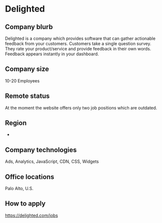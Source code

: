 # Delighted

## Company blurb

Delighted is a company which provides software that can gather actionable feedback from your customers. Customers take a single question survey. They rate your product/service and provide feedback in their own words. Feedback appears instantly in your dashboard.

## Company size

10-20 Employees

## Remote status

At the moment the website offers only two job positions which are outdated.

## Region

-

## Company technologies

Ads, Analytics, JavaScript, CDN, CSS, Widgets

## Office locations

Palo Alto, U.S.

## How to apply

https://delighted.com/jobs
